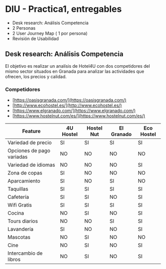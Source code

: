 # DIU - Practica1, entregables




- Desk research: Análisis Competencia 
- 2 Personas 
- 2 User Journey Map  ( 1 por persona)
- Revisión de Usabilidad 



## Desk research: Análisis Competencia

El objetivo es realizar un analísis de Hotel4U con dos competidores del mismo sector situados en Granada para analizar las actividades que ofrecen, los precios y calidad. 

### Competidores

- [https://oasisgranada.com/](https://oasisgranada.com/)
- [http://www.ecohostel.es/](http://www.ecohostel.es/)
- [https://www.elgranado.com/](https://www.elgranado.com/)
- [https://www.hostelnut.com/es/](https://www.hostelnut.com/es/)

| Feature | 4U Hostel | Hostel Nut | El Granado | Eco Hostel |
| --- | --- | --- | --- | --- |
| Variedad de precio | SI | SI | SI | SI |
| Opciones de pago variadas | NO | NO | NO | NO |
| Variedad de idiomas | NO | NO | NO | SI |
| Zona de copas | SI | NO | NO | NO |
| Aparcamiento | SI | NO | SI | NO |
| Taquillas | SI | SI | SI | SI |
| Cafetería | SI | SI | NO | SI |
| Wifi Gratis | SI | SI | SI | SI |
| Cocina | NO | SI | NO | SI |
| Tours diarios | NO | NO | SI | SI |
| Lavandería | SI | NO | NO | SI |
| Mascotas | NO | SI | NO | NO |
| Cine | NO | SI | NO | SI |
| Intercambio de libros | NO | SI | NO | SI |

